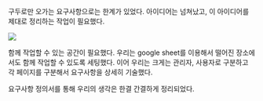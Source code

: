 구두로만 오가는 요구사항으로는 한계가 있었다.
아이디어는 넘쳐났고, 이 아이디어를 제대로 정리하는 작업이 필요했다.

![](https://i.imgur.com/SYBYzEB.png)

함께 작업할 수 있는 공간이 필요했다.
우리는 google sheet를 이용해서 떨어진 장소에서도 함께 작업할 수 있도록 세팅했다.
이어 우리는 크게는 관리자, 사용자로 구분하고 각 페이지를 구분해서 요구사항을 상세히 기술했다.

요구사항 정의서를 통해 우리의 생각은 한결 간결하게 정리되었다.